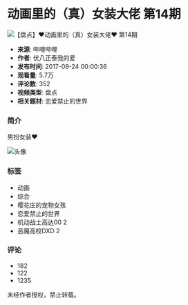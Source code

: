 # 动画里的（真）女装大佬 第14期

![【盘点】❤动画里的（真）女装大佬❤ 第14期](//i2.hdslb.com/bfs/archive/197d02e0e91d64d557fb35bf94efc1a4b123c53f.jpg@518w_290h_1c_!web-video-share-cover.webp)

* **来源**: 哔哩哔哩
* **作者**: 伏八正泰我的爱
* **发布时间**: 2017-09-24 00:00:36
* **观看量**: 5.7万
* **评论数**: 352
* **视频类型**: 盘点
* **相关题材**: 恋爱禁止的世界

### 简介
男扮女装❤

![头像](//i2.hdslb.com/bfs/face/9d16b0eb9f73a17d4f87189555831fd7698bc111.jpg@96w.webp)

### 标签
- 动画
- 综合
- 樱花庄的宠物女孩
- 恋爱禁止的世界
- 机动战士高达00 2
- 恶魔高校DXD 2

### 评论
* 182
* 122
* 1235

未经作者授权，禁止转载。